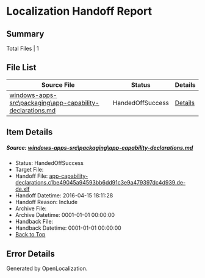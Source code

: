 # <a name='report-top'></a> Localization Handoff Report

## Summary
 Total Files | 1

## File List
 Source File | Status | Details 
 ----------- | ------ | ------- 
 [windows-apps-src\packaging\app-capability-declarations.md](https://github.com/Microsoft/windows-apps/blob/f4ab3610a3ad3df90e06fd2f23e8244ce8449916/windows-apps-src/packaging/app-capability-declarations.md) | HandedOffSuccess | [Details](#c1819ddc1e6335b225fcc0e38a40dcb4c9eaf7203255)

## Item Details
##### <a name='c1819ddc1e6335b225fcc0e38a40dcb4c9eaf7203255'></a> Source: [windows-apps-src\packaging\app-capability-declarations.md](https://github.com/Microsoft/windows-apps/blob/f4ab3610a3ad3df90e06fd2f23e8244ce8449916/windows-apps-src/packaging/app-capability-declarations.md)
* Status: HandedOffSuccess
* Target File: 
* Handoff File: [app-capability-declarations.c1be49045a94593bb6dd91c3e9a479397dc4d939.de-de.xlf](https://github.com/Microsoft/WDG.handoff/blob/77a838c5dcf3c3e78c8b5bbda638f43a0218c6e4/ol-handoff/Microsoft/windows-apps.de-de/master/app-capability-declarations.c1be49045a94593bb6dd91c3e9a479397dc4d939.de-de.xlf)
* Handoff Datetime: 2016-04-15 18:11:28
* Handoff Reason: Include
* Archive File: 
* Archive Datetime: 0001-01-01 00:00:00
* Handback File: 
* Handback Datetime: 0001-01-01 00:00:00
* [Back to Top](#report-top)


## Error Details

Generated by OpenLocalization.
